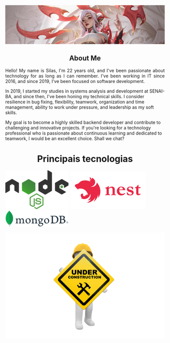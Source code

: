 <html>
<head>
	<meta http-equiv="Content-Type" content="text/html; charset=UTF-8" />
  <link rel="stylesheet" href="assets/styles/style.css">        
</head>
<body>
<section id="banner">
  <img src="assets/img/Irelia_crop.jpg" alt="Imagem 1">
</section>
<section id="aboutme">
<h1 align="center">About Me</h1>
  <p align="justify">
   Hello! My name is Silas, I'm 22 years old, and I've been passionate about technology for as long as I can remember. I've been working in IT since 2016, and since 2019, I've been focused on software development.

In 2019, I started my studies in systems analysis and development at SENAI-BA, and since then, I've been honing my technical skills. I consider resilience in bug fixing, flexibility, teamwork, organization and time management, ability to work under pressure, and leadership as my soft skills.

My goal is to become a highly skilled backend developer and contribute to challenging and innovative projects. If you're looking for a technology professional who is passionate about continuous learning and dedicated to teamwork, I would be an excellent choice. Shall we chat?

  </p>
</section>
<h1  align="center">Principais tecnologias</h1>
<p float="left">
  <img id="node" src="assets/img/node.icon.png" alt="">
  <img id="nest" src="assets/img/nestjs-ar21.svg" alt="">
  <img src="assets/img/mongo-icon.png" alt="">
</p>
<!-- <section id="stack-icons" class="stack-box" style="display: flex; justify-content: center;">
        <div class="container">
            <div>
                <div>
                    <img  width: 70; height: 40; id="node" src="assets/img/node.icon.png" alt="">
                </div>
                <div>
                    <img id="nest" src="assets/img/nestjs-ar21.svg" alt="">
                </div>
                <div>
                    <img src="assets/img/mongo-icon.png" alt="">
                </div>
                <div>
                    <img id="post" src="assets/img/postgree.png" alt="">
                </div>
            </div>
        </div>
</section> -->

<p align="center">
  <img src="assets/img/underconstruction.png" alt="Descrição da imagem">
</p>

</body>
</html>
